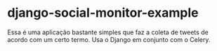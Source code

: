 # django-social-monitor-example

Essa é uma aplicação bastante simples que faz a coleta de tweets de acordo com um certo termo. Usa o Django em conjunto com o Celery.